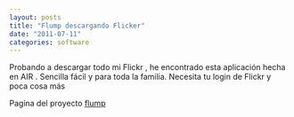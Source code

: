 ```yaml
---
layout: posts
title: "Flump descargando Flicker"
date: "2011-07-11"
categories: software
---
```


Probando a descargar todo mi Flickr , he encontrado esta aplicación hecha en AIR . Sencilla fácil y para toda la familia. Necesita tu login de Flickr y poca cosa más

Pagina del proyecto [flump](https://code.google.com/p/onairbustour/ "Flump")
